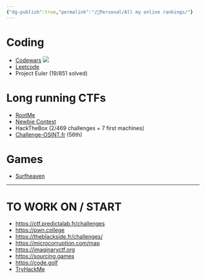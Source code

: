 ```yaml
---
{"dg-publish":true,"permalink":"/👀Personal/All my online rankings/"}
---
```


# Coding
- [Codewars](https://www.codewars.com/users/Shynif) <img src="https://www.codewars.com/users/Shynif/badges/micro">
- [Leetcode](https://leetcode.com/Shynif/)
- Project Euler (19/851 solved)
# Long running CTFs
- [RootMe](https://www.root-me.org/Shynif?lang=fr#bf279d8b29572d2c3edfd490e2b16864)
- [Newbie Contest](https://www.newbiecontest.org/index.php?page=info_membre&id=95667)
- HackTheBox (2/469 challenges + 7 first machines)
- [Challenge-OSINT.fr](https://ctf.challenge-osint.fr/teams) (56th)
# Games
- [Surfheaven](https://surfheaven.eu/player/317644955)

---
# TO WORK ON / START
- https://ctf.predictalab.fr/challenges
- https://pwn.college
- https://theblackside.fr/challenges/
- https://microcorruption.com/map
- https://imaginaryctf.org
- https://sourcing.games
- https://code.golf
- [TryHackMe](https://tryhackme.com/)